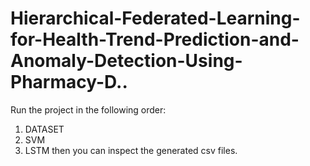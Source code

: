 # Hierarchical-Federated-Learning-for-Health-Trend-Prediction-and-Anomaly-Detection-Using-Pharmacy-D..
Run the project in the following order:
1. DATASET
2. SVM
3. LSTM 
then you can inspect the generated csv files.
